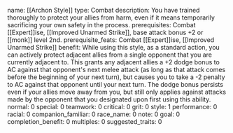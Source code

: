 name: [[Archon Style]]
type: Combat
description: You have trained thoroughly to protect your allies from harm, even if it means temporarily sacrificing your own safety in the process.
prerequisites: Combat [[Expert]]ise, [[Improved Unarmed Strike]], base attack bonus +2 or [[monk]] level 2nd.
prerequisite_feats: Combat [[Expert]]ise, [[Improved Unarmed Strike]]
benefit: While using this style, as a standard action, you can actively protect adjacent allies from a single opponent that you are currently adjacent to. This grants any adjacent allies a +2 dodge bonus to AC against that opponent's next melee attack (as long as that attack comes before the beginning of your next turn), but causes you to take a -2 penalty to AC against that opponent until your next turn. The dodge bonus persists even if your allies move away from you, but still only applies against attacks made by the opponent that you designated upon first using this ability.
normal: 0
special: 0
teamwork: 0
critical: 0
grit: 0
style: 1
performance: 0
racial: 0
companion_familiar: 0
race_name: 0
note: 0
goal: 0
completion_benefit: 0
multiples: 0
suggested_traits: 0
